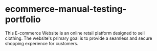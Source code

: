 # ecommerce-manual-testing-portfolio
This E-commerce Website is an online retail platform designed to sell clothing. The website's primary goal is to provide a seamless and secure shopping experience for customers.
